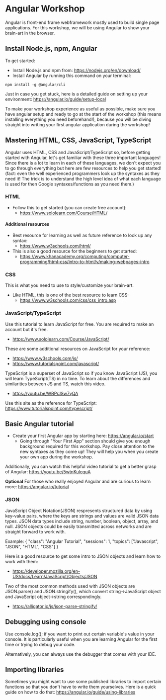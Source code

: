 # Angular Workshop
Angular is front-end frame webframework mostly used to build single page applications. For this workshop, we will be using Angular to show your brain-art in the browser.

## Install Node.js, npm, Angular
To get started:
- Install Node.js and npm from: https://nodejs.org/en/download/
- Install Angular by running this command on your terminal: 
```
npm install -g @angular/cli
```

Just in case you get stuck, here is a detailed guide on setting up your environment: https://angular.io/guide/setup-local

To make your workshop experience as useful as possible, make sure you have angular setup and ready to go at the start of the workshop (this means installing everything you need beforehand!), because you will be diving straight into writing your first angular application during the workshop!


## Mastering HTML, CSS, JavaScript, TypeScript
Angular uses HTML, CSS and JavaScript/TypeScript so, before getting started with Angular, let's get familiar with these three important languages! Since there is a lot to learn in each of these languages, we don't expect you to go through everything but here are few resources to help you get started! (fact: even the well experienced programmers look up the syntaxes as they need it! The trick is to understand the high level idea of what each language is used for then Google syntaxes/functions as you need them.)

### HTML
- Follow this to get started (you can create free account):
    - https://www.sololearn.com/Course/HTML/
    
#### Additional resources
- Best resource for learning as well as future reference to look up any syntax:
    - https://www.w3schools.com/html/
- This is also a good resource for the beginners to get started:
    - https://www.khanacademy.org/computing/computer-programming/html-css/intro-to-html/v/making-webpages-intro

### CSS
This is what you need to use to style/customize your brain-art.
- Like HTML, this is one of the best resource to learn CSS:
    - https://www.w3schools.com/css/css_intro.asp

### JavaScript/TypeScript
Use this tutorial to learn JavaScript for free. You are required to make an account but it's free.
- https://www.sololearn.com/Course/JavaScript/

These are some additional resources on JavaScript for your reference:
- https://www.w3schools.com/js/
- https://www.tutorialspoint.com/javascript/

TypeScript is a superset of JavaScript so if you know JavaScript (JS), you will learn TypeScript(TS) in no time. To learn about the differences and similarities between JS and TS, watch this video.
- https://youtu.be/WBPrJSw7yQA

Use this site as the reference for TypeScript: https://www.tutorialspoint.com/typescript/

## Basic Angular tutorial
- Create your first Angular app by starting here: https://angular.io/start
    - Going through "Your First App" section should give you enough background required for this workshop. Pay close attention to the new syntaxes as they come up! They will help you when you create your own app during the workshop.

Additionally, you can watch this helpful video tutorial to get a better grasp of Angular: https://youtu.be/5wtnKulcquA

**Optional** For those who really enjoyed Angular and are curious to learn more: https://angular.io/tutorial

### JSON
JavaScript Object Notation(JSON) respresents structured data by using key-value pairs, where the keys are strings and values are valid JSON data types. JSON data types include string, number, boolean, object, array, and null. JSON objects could be easily transmitted across networks and are straight forward to work with. 

Example: { "class": "Angular Tutorial", "sessions": 1, "topics": ["Javascript", "JSON", "HTML", "CSS"] }

Here is a good resource to get some intro to JSON objects and learn how to work with them:
- https://developer.mozilla.org/en-US/docs/Learn/JavaScript/Objects/JSON

Two of the most common methods used with JSON objects are JSON.parse() and JSON.stringify(), which convert string->JavaScript object and JavaScript object->string correspondingly. 
- https://alligator.io/js/json-parse-stringify/

## Debugging using console
Use console.log(<variableHere>); if you want to print out certain variable's value in your console. It is particularly useful when you are learning Angular for the first time or trying to debug your code.

Alternatively, you can always use the debugger that comes with your IDE.

## Importing libraries 
Sometimes you might want to use some published libraries to import certain functions so that you don't have to write them yourselves. Here is a quick guide on how to do that: https://angular.io/guide/using-libraries
